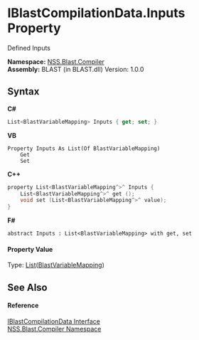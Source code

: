 # IBlastCompilationData.Inputs Property 
 

Defined Inputs

**Namespace:**&nbsp;<a href="26a25caa-f50b-92ad-f15c-dbb9db1493ae.md">NSS.Blast.Compiler</a><br />**Assembly:**&nbsp;BLAST (in BLAST.dll) Version: 1.0.0

## Syntax

**C#**<br />
``` C#
List<BlastVariableMapping> Inputs { get; set; }
```

**VB**<br />
``` VB
Property Inputs As List(Of BlastVariableMapping)
	Get
	Set
```

**C++**<br />
``` C++
property List<BlastVariableMapping^>^ Inputs {
	List<BlastVariableMapping^>^ get ();
	void set (List<BlastVariableMapping^>^ value);
}
```

**F#**<br />
``` F#
abstract Inputs : List<BlastVariableMapping> with get, set

```


#### Property Value
Type: <a href="https://docs.microsoft.com/dotnet/api/system.collections.generic.list-1" target="_blank" rel="noopener noreferrer">List</a>(<a href="eb361662-785e-bcaa-4025-53c4d56c26e1.md">BlastVariableMapping</a>)

## See Also


#### Reference
<a href="d2afd70e-15cd-df6e-c1b9-6e1d3e9552bd.md">IBlastCompilationData Interface</a><br /><a href="26a25caa-f50b-92ad-f15c-dbb9db1493ae.md">NSS.Blast.Compiler Namespace</a><br />